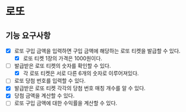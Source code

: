 
# 로또

## 기능 요구사항
- [x] 로또 구입 금액을 입력하면 구입 금액에 해당하는 로또 티켓을 발급할 수 있다.
  - [x] 로또 티켓 1장의 가격은 1000원이다.
- [ ] 발급받은 로또 티켓의 숫자를 확인할 수 있다.
  - [x] 각 로또 티켓은 서로 다른 6개의 숫자로 이루어져있다.
- [ ] 로또 당첨 번호를 입력할 수 있다.
- [x] 발급받은 로또 티켓 각각의 당첨 번호 매칭 개수를 알 수 있다.
- [x] 당첨 금액을 계산할 수 있다.
- [ ] 로또 구입 금액에 대한 수익률을 계산할 수 있다.
